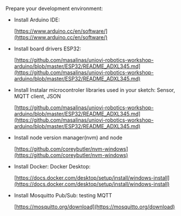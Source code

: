 Prepare your development environment:

- Install Arduino IDE:
  
  [https://www.arduino.cc/en/software/](https://www.arduino.cc/en/software/)

- Install board drivers ESP32:
  
  [https://github.com/masalinas/uniovi-robotics-workshop-arduino/blob/master/ESP32/README_ADXL345.md](https://github.com/masalinas/uniovi-robotics-workshop-arduino/blob/master/ESP32/README_ADXL345.md)

- Install Instalar microcontroler libraries used in your sketch: Sensor, MQTT client, JSON

  [https://github.com/masalinas/uniovi-robotics-workshop-arduino/blob/master/ESP32/README_ADXL345.md](https://github.com/masalinas/uniovi-robotics-workshop-arduino/blob/master/ESP32/README_ADXL345.md)

- Install node version manager(nvm) and node
  
  [https://github.com/coreybutler/nvm-windows](https://github.com/coreybutler/nvm-windows)

- Install Docker: Docker Desktop:
  
  [https://docs.docker.com/desktop/setup/install/windows-install](https://docs.docker.com/desktop/setup/install/windows-install)

- Install Mosquitto Pub/Sub: testing MQTT 

  [https://mosquitto.org/download](https://mosquitto.org/download)




